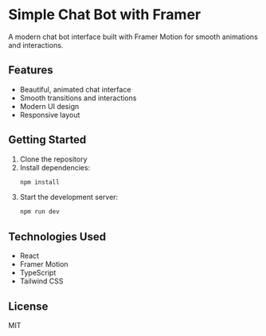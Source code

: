 # Simple Chat Bot with Framer

A modern chat bot interface built with Framer Motion for smooth animations and interactions.

## Features

- Beautiful, animated chat interface
- Smooth transitions and interactions
- Modern UI design
- Responsive layout

## Getting Started

1. Clone the repository
2. Install dependencies:
   ```bash
   npm install
   ```
3. Start the development server:
   ```bash
   npm run dev
   ```

## Technologies Used

- React
- Framer Motion
- TypeScript
- Tailwind CSS

## License

MIT 